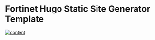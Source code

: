 # Fortinet Hugo Static Site Generator Template

[![content](https://github.com/robinmordasiewicz/fortinet-hugo-template/actions/workflows/content.yaml/badge.svg)](https://github.com/robinmordasiewicz/fortinet-hugo-template/actions/workflows/content.yaml)
